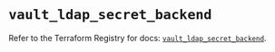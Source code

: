 # `vault_ldap_secret_backend`

Refer to the Terraform Registry for docs: [`vault_ldap_secret_backend`](https://registry.terraform.io/providers/hashicorp/vault/5.3.0/docs/resources/ldap_secret_backend).
